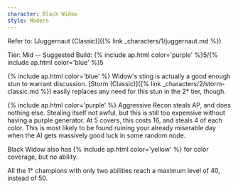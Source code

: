 ```yaml
---
character: Black Widow
style: Modern
---
```

Refer to: [Juggernaut (Classic)]({% link _characters/1/juggernaut.md %})

Tier: Mid -- Suggested Build: {% include ap.html color='purple' %}5/{% include ap.html color='blue' %}5

{% include ap.html color='blue' %} Widow's sting is actually a good enough stun to warrant discussion. [Storm (Classic)]({% link _characters/2/storm-classic.md %}) easily replaces any need for this stun in the 2* tier, though.

{% include ap.html color='purple' %} Aggressive Recon steals AP, and does nothing else. Stealing itself not awful, but this is still too expensive without having a purple generator. At 5 covers, this costs 16, and steals 4 of each color. This is most likely to be found ruining your already miserable day when the AI gets massively good luck in some random node.

Black Widow also has {% include ap.html color='yellow' %} for color coverage, but no ability.

All the 1* champions with only two abilities reach a maximum level of 40, instead of 50.